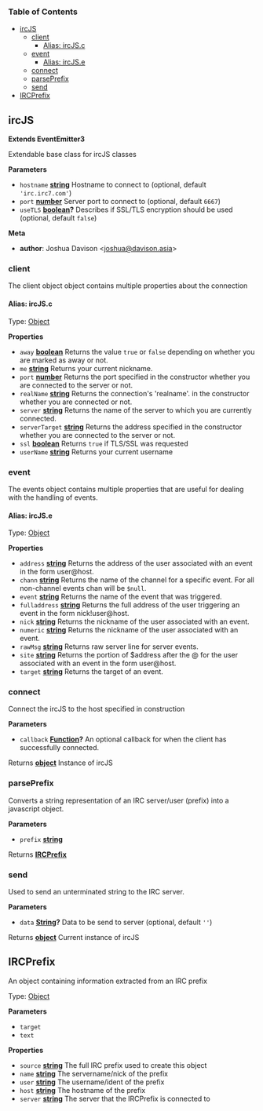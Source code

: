 <!-- Generated by documentation.js. Update this documentation by updating the source code. -->

### Table of Contents

-   [ircJS](#ircjs)
    -   [client](#client)
        -   [Alias: ircJS.c](#alias-ircjsc)
    -   [event](#event)
        -   [Alias: ircJS.e](#alias-ircjse)
    -   [connect](#connect)
    -   [parsePrefix](#parseprefix)
    -   [send](#send)
-   [IRCPrefix](#ircprefix)

## ircJS

**Extends EventEmitter3**

Extendable base class for ircJS classes

**Parameters**

-   `hostname` **[string](https://developer.mozilla.org/en-US/docs/Web/JavaScript/Reference/Global_Objects/String)** Hostname to connect to (optional, default `'irc.irc7.com'`)
-   `port` **[number](https://developer.mozilla.org/en-US/docs/Web/JavaScript/Reference/Global_Objects/Number)** Server port to connect to (optional, default `6667`)
-   `useTLS` **[boolean](https://developer.mozilla.org/en-US/docs/Web/JavaScript/Reference/Global_Objects/Boolean)?** Describes if SSL/TLS encryption should be used (optional, default `false`)

**Meta**

-   **author**: Joshua Davison &lt;joshua@davison.asia>

### client

The client object object contains multiple properties about the
connection

#### Alias: ircJS.c

Type: [Object](https://developer.mozilla.org/en-US/docs/Web/JavaScript/Reference/Global_Objects/Object)

**Properties**

-   `away` **[boolean](https://developer.mozilla.org/en-US/docs/Web/JavaScript/Reference/Global_Objects/Boolean)** Returns the value `true` or
    `false` depending on whether you are marked as away or not.
-   `me` **[string](https://developer.mozilla.org/en-US/docs/Web/JavaScript/Reference/Global_Objects/String)** Returns your current nickname.
-   `port` **[number](https://developer.mozilla.org/en-US/docs/Web/JavaScript/Reference/Global_Objects/Number)** Returns the port specified in the constructor
    whether you are connected to the server or not.
-   `realName` **[string](https://developer.mozilla.org/en-US/docs/Web/JavaScript/Reference/Global_Objects/String)** Returns the connection's 'realname'.
    in the constructor whether you are connected or not.
-   `server` **[string](https://developer.mozilla.org/en-US/docs/Web/JavaScript/Reference/Global_Objects/String)** Returns the name of the server to which you
    are currently connected.
-   `serverTarget` **[string](https://developer.mozilla.org/en-US/docs/Web/JavaScript/Reference/Global_Objects/String)** Returns the address specified in the
    constructor whether you are connected to the server or not.
-   `ssl` **[boolean](https://developer.mozilla.org/en-US/docs/Web/JavaScript/Reference/Global_Objects/Boolean)** Returns `true` if TLS/SSL was requested
-   `userName` **[string](https://developer.mozilla.org/en-US/docs/Web/JavaScript/Reference/Global_Objects/String)** Returns your current username

### event

The events object contains multiple properties that are useful for
dealing with the handling of events.

#### Alias: ircJS.e

Type: [Object](https://developer.mozilla.org/en-US/docs/Web/JavaScript/Reference/Global_Objects/Object)

**Properties**

-   `address` **[string](https://developer.mozilla.org/en-US/docs/Web/JavaScript/Reference/Global_Objects/String)** Returns the address of the user associated
    with an event in the form user@host.
-   `chann` **[string](https://developer.mozilla.org/en-US/docs/Web/JavaScript/Reference/Global_Objects/String)** Returns the name of the channel for a
    specific event. For all non-channel events chan will be `$null`.
-   `event` **[string](https://developer.mozilla.org/en-US/docs/Web/JavaScript/Reference/Global_Objects/String)** Returns the name of the event that was
    triggered.
-   `fulladdress` **[string](https://developer.mozilla.org/en-US/docs/Web/JavaScript/Reference/Global_Objects/String)** Returns the full address of the user
    triggering an event in the form nick!user@host.
-   `nick` **[string](https://developer.mozilla.org/en-US/docs/Web/JavaScript/Reference/Global_Objects/String)** Returns the nickname of the user associated
    with an event.
-   `numeric` **[string](https://developer.mozilla.org/en-US/docs/Web/JavaScript/Reference/Global_Objects/String)** Returns the nickname of the user associated
    with an event.
-   `rawMsg` **[string](https://developer.mozilla.org/en-US/docs/Web/JavaScript/Reference/Global_Objects/String)** Returns raw server line for server events.
-   `site` **[string](https://developer.mozilla.org/en-US/docs/Web/JavaScript/Reference/Global_Objects/String)** Returns the portion of $address after the @ for
    the user associated with an event in the form user@host.
-   `target` **[string](https://developer.mozilla.org/en-US/docs/Web/JavaScript/Reference/Global_Objects/String)** Returns the target of an event.

### connect

Connect the ircJS to the host specified in construction

**Parameters**

-   `callback` **[Function](https://developer.mozilla.org/en-US/docs/Web/JavaScript/Reference/Statements/function)?** An optional callback for when the client has
    successfully connected.

Returns **[object](https://developer.mozilla.org/en-US/docs/Web/JavaScript/Reference/Global_Objects/Object)** Instance of ircJS

### parsePrefix

Converts a string representation of an IRC server/user (prefix) into a
javascript object.

**Parameters**

-   `prefix` **[string](https://developer.mozilla.org/en-US/docs/Web/JavaScript/Reference/Global_Objects/String)** 

Returns **[IRCPrefix](#ircprefix)** 

### send

Used to send an unterminated string to the IRC server.

**Parameters**

-   `data` **[String](https://developer.mozilla.org/en-US/docs/Web/JavaScript/Reference/Global_Objects/String)?** Data to be send to server (optional, default `''`)

Returns **[object](https://developer.mozilla.org/en-US/docs/Web/JavaScript/Reference/Global_Objects/Object)** Current instance of ircJS

## IRCPrefix

An object containing information extracted from an IRC prefix

Type: [Object](https://developer.mozilla.org/en-US/docs/Web/JavaScript/Reference/Global_Objects/Object)

**Parameters**

-   `target`  
-   `text`  

**Properties**

-   `source` **[string](https://developer.mozilla.org/en-US/docs/Web/JavaScript/Reference/Global_Objects/String)** The full IRC prefix used to create this object
-   `name` **[string](https://developer.mozilla.org/en-US/docs/Web/JavaScript/Reference/Global_Objects/String)** The servername/nick of the prefix
-   `user` **[string](https://developer.mozilla.org/en-US/docs/Web/JavaScript/Reference/Global_Objects/String)** The username/ident of the prefix
-   `host` **[string](https://developer.mozilla.org/en-US/docs/Web/JavaScript/Reference/Global_Objects/String)** The hostname of the prefix
-   `server` **[string](https://developer.mozilla.org/en-US/docs/Web/JavaScript/Reference/Global_Objects/String)** The server that the IRCPrefix is connected to
